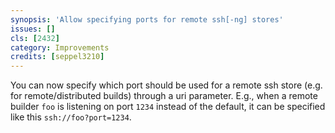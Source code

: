 ```yaml
---
synopsis: 'Allow specifying ports for remote ssh[-ng] stores'
issues: []
cls: [2432]
category: Improvements
credits: [seppel3210]
---
```


You can now specify which port should be used for a remote ssh store (e.g. for remote/distributed builds) through a uri parameter.
E.g., when a remote builder `foo` is listening on port `1234` instead of the default, it can be specified like this `ssh://foo?port=1234`.
